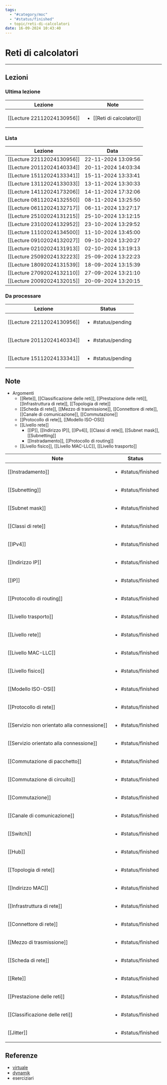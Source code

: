```yaml
---
tags:
  - "#category/moc"
  - "#status/finished"
  - topic/reti-di-calcolatori
date: 16-09-2024 10:43:40
---
```

# Reti di calcolatori
---
## Lezioni
### Ultima lezione
<!-- QueryToSerialize: TABLE WITHOUT ID file.link AS Lezione, file.inlinks AS Note FROM #category/lecture AND #topic/reti-di-calcolatori SORT file.ctime DESC LIMIT 1 -->
<!-- SerializedQuery: TABLE WITHOUT ID file.link AS Lezione, file.inlinks AS Note FROM #category/lecture AND #topic/reti-di-calcolatori SORT file.ctime DESC LIMIT 1 -->

| Lezione                                                           | Note                                                                       |
| ----------------------------------------------------------------- | -------------------------------------------------------------------------- |
| [[Lecture 22112024130956]] | <ul><li>[[Reti di calcolatori]]</li></ul> |
<!-- SerializedQuery END -->

### Lista
<!-- QueryToSerialize: TABLE WITHOUT ID file.link AS Lezione, date AS Data FROM #category/lecture AND #topic/reti-di-calcolatori SORT file.ctime DESC -->
<!-- SerializedQuery: TABLE WITHOUT ID file.link AS Lezione, date AS Data FROM #category/lecture AND #topic/reti-di-calcolatori SORT file.ctime DESC -->

| Lezione                                                           | Data                |
| ----------------------------------------------------------------- | ------------------- |
| [[Lecture 22112024130956]] | 22-11-2024 13:09:56 |
| [[Lecture 20112024140334]] | 20-11-2024 14:03:34 |
| [[Lecture 15112024133341]] | 15-11-2024 13:33:41 |
| [[Lecture 13112024133033]] | 13-11-2024 13:30:33 |
| [[Lecture 14112024173206]] | 14-11-2024 17:32:06 |
| [[Lecture 08112024132550]] | 08-11-2024 13:25:50 |
| [[Lecture 06112024132717]] | 06-11-2024 13:27:17 |
| [[Lecture 25102024131215]] | 25-10-2024 13:12:15 |
| [[Lecture 23102024132952]] | 23-10-2024 13:29:52 |
| [[Lecture 11102024134500]] | 11-10-2024 13:45:00 |
| [[Lecture 09102024132027]] | 09-10-2024 13:20:27 |
| [[Lecture 02102024131913]] | 02-10-2024 13:19:13 |
| [[Lecture 25092024132223]] | 25-09-2024 13:22:23 |
| [[Lecture 18092024131539]] | 18-09-2024 13:15:39 |
| [[Lecture 27092024132110]] | 27-09-2024 13:21:10 |
| [[Lecture 20092024132015]] | 20-09-2024 13:20:15 |
<!-- SerializedQuery END -->

### Da processare
<!-- QueryToSerialize: TABLE WITHOUT ID file.link as Lezione, filter(file.tags, (t) => t="#status/pending" OR t="#status/ongoing") AS Status FROM #category/lecture AND #topic/reti-di-calcolatori AND (#status/pending OR #status/ongoing) SORT date DESC -->
<!-- SerializedQuery: TABLE WITHOUT ID file.link as Lezione, filter(file.tags, (t) => t="#status/pending" OR t="#status/ongoing") AS Status FROM #category/lecture AND #topic/reti-di-calcolatori AND (#status/pending OR #status/ongoing) SORT date DESC -->

| Lezione                                                           | Status                            |
| ----------------------------------------------------------------- | --------------------------------- |
| [[Lecture 22112024130956]] | <ul><li>#status/pending</li></ul> |
| [[Lecture 20112024140334]] | <ul><li>#status/pending</li></ul> |
| [[Lecture 15112024133341]] | <ul><li>#status/pending</li></ul> |
<!-- SerializedQuery END -->

## Note
- Argomenti
	- [[Rete]], [[Classificazione delle reti]], [[Prestazione delle reti]], [[Infrastruttura di rete]], [[Topologia di rete]]
	- [[Scheda di rete]], [[Mezzo di trasmissione]], [[Connettore di rete]], [[Canale di comunicazione]], [[Commutazione]]
	- [[Protocollo di rete]], [[Modello ISO-OSI]]
	- [[Livello rete]]
		- [[IP]], [[Indirizzo IP]], [[IPv4]], [[Classi di rete]], [[Subnet mask]], [[Subnetting]]
		- [[Instradamento]], [[Protocollo di routing]]
	- [[Livello fisico]], [[Livello MAC-LLC]], [[Livello trasporto]]

<!-- QueryToSerialize: TABLE WITHOUT ID file.link AS Note, filter(file.tags, (t) => t="#status/pending" OR t="#status/ongoing" OR t="#status/finished") AS Status FROM #category/note AND #topic/reti-di-calcolatori SORT file.ctime DESC -->
<!-- SerializedQuery: TABLE WITHOUT ID file.link AS Note, filter(file.tags, (t) => t="#status/pending" OR t="#status/ongoing" OR t="#status/finished") AS Status FROM #category/note AND #topic/reti-di-calcolatori SORT file.ctime DESC -->

| Note                                                                                             | Status                             |
| ------------------------------------------------------------------------------------------------ | ---------------------------------- |
| [[Instradamento]]                                                     | <ul><li>#status/finished</li></ul> |
| [[Subnetting]]                                                           | <ul><li>#status/finished</li></ul> |
| [[Subnet mask]]                                                         | <ul><li>#status/finished</li></ul> |
| [[Classi di rete]]                                                   | <ul><li>#status/finished</li></ul> |
| [[IPv4]]                                                                       | <ul><li>#status/finished</li></ul> |
| [[Indirizzo IP]]                                                       | <ul><li>#status/finished</li></ul> |
| [[IP]]                                                                           | <ul><li>#status/finished</li></ul> |
| [[Protocollo di routing]]                                     | <ul><li>#status/finished</li></ul> |
| [[Livello trasporto]]                                             | <ul><li>#status/finished</li></ul> |
| [[Livello rete]]                                                       | <ul><li>#status/finished</li></ul> |
| [[Livello MAC-LLC]]                                                 | <ul><li>#status/finished</li></ul> |
| [[Livello fisico]]                                                   | <ul><li>#status/finished</li></ul> |
| [[Modello ISO-OSI]]                                                 | <ul><li>#status/finished</li></ul> |
| [[Protocollo di rete]]                                           | <ul><li>#status/finished</li></ul> |
| [[Servizio non orientato alla connessione]] | <ul><li>#status/finished</li></ul> |
| [[Servizio orientato alla connessione]]         | <ul><li>#status/finished</li></ul> |
| [[Commutazione di pacchetto]]                             | <ul><li>#status/finished</li></ul> |
| [[Commutazione di circuito]]                               | <ul><li>#status/finished</li></ul> |
| [[Commutazione]]                                                       | <ul><li>#status/finished</li></ul> |
| [[Canale di comunicazione]]                                 | <ul><li>#status/finished</li></ul> |
| [[Switch]]                                                                   | <ul><li>#status/finished</li></ul> |
| [[Hub]]                                                                         | <ul><li>#status/finished</li></ul> |
| [[Topologia di rete]]                                             | <ul><li>#status/finished</li></ul> |
| [[Indirizzo MAC]]                                                     | <ul><li>#status/finished</li></ul> |
| [[Infrastruttura di rete]]                                   | <ul><li>#status/finished</li></ul> |
| [[Connettore di rete]]                                           | <ul><li>#status/finished</li></ul> |
| [[Mezzo di trasmissione]]                                     | <ul><li>#status/finished</li></ul> |
| [[Scheda di rete]]                                                   | <ul><li>#status/finished</li></ul> |
| [[Rete]]                                                                       | <ul><li>#status/finished</li></ul> |
| [[Prestazione delle reti]]                                   | <ul><li>#status/finished</li></ul> |
| [[Classificazione delle reti]]                           | <ul><li>#status/finished</li></ul> |
| [[Jitter]]                                                                   | <ul><li>#status/finished</li></ul> |
<!-- SerializedQuery END -->

## Referenze
- [virtuale]()
- [dynamik]()
- eserciziari